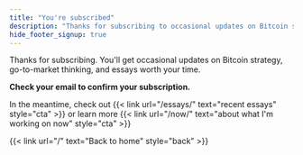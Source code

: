 ```yaml
---
title: "You're subscribed"
description: "Thanks for subscribing to occasional updates on Bitcoin strategy and go-to-market thinking."
hide_footer_signup: true
---
```


Thanks for subscribing. You'll get occasional updates on Bitcoin strategy, go-to-market thinking, and essays worth your time.

**Check your email to confirm your subscription.**

In the meantime, check out {{< link url="/essays/" text="recent essays" style="cta" >}} or learn more {{< link url="/now/" text="about what I'm working on now" style="cta" >}}

{{< link url="/" text="Back to home" style="back" >}}

